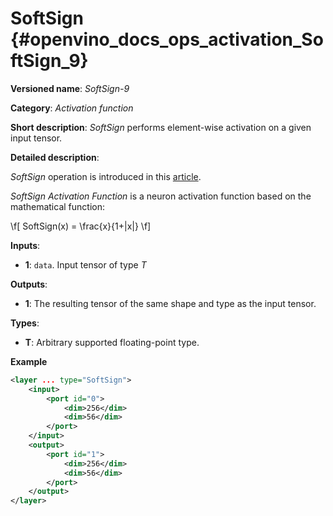# SoftSign {#openvino_docs_ops_activation_SoftSign_9}

**Versioned name**: *SoftSign-9*

**Category**: *Activation function*

**Short description**: *SoftSign* performs element-wise activation on a given input tensor.

**Detailed description**: 

*SoftSign* operation is introduced in this [article](https://arxiv.org/abs/2010.09458).

*SoftSign Activation Function* is a neuron activation function based on the mathematical function:

\f[
SoftSign(x) = \frac{x}{1+|x|}
\f]

**Inputs**:

* **1**: `data`. Input tensor of type *T*

**Outputs**:

* **1**: The resulting tensor of the same shape and type as the input tensor.

**Types**:

* **T**: Arbitrary supported floating-point type.

**Example**

```xml
<layer ... type="SoftSign">
    <input>
        <port id="0">
            <dim>256</dim>
            <dim>56</dim>
        </port>
    </input>
    <output>
        <port id="1">
            <dim>256</dim>
            <dim>56</dim>
        </port>
    </output>
</layer>
```
